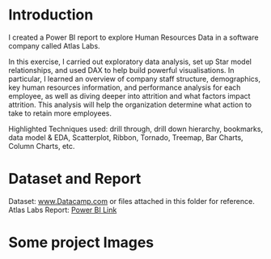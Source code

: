 # Introduction #
I created a Power BI report to explore Human Resources Data in a software company called Atlas Labs.

In this exercise, I carried out exploratory data analysis, set up Star model relationships, and used DAX to help build powerful visualisations. In particular, I learned an overview of company staff structure, demographics, key human resources information, and performance analysis for each employee, as well as diving deeper into attrition and what factors impact attrition. This analysis will help the organization determine what action to take to retain more employees.

Highlighted Techniques used: drill through, drill down hierarchy, bookmarks, data model & EDA, Scatterplot, Ribbon, Tornado, Treemap, Bar Charts, Column Charts, etc.

# Dataset and Report #
Dataset: www.Datacamp.com or files attached in this folder for reference. \
Atlas Labs Report: [Power BI Link](https://app.powerbi.com/links/YAMi8VF9Pe?ctid=6efd0f20-57c8-4447-b53f-00d4992ca50b&pbi_source=linkShare&bookmarkGuid=a21e3bdf-9a4d-445e-9bfd-0fa7bbbc6c10)

# Some project Images #
